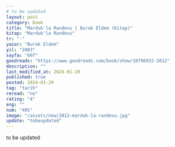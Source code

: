 ```yaml
---
# to be updated
layout: post
category: book
title: "Marduk'la Randevu | Burak Eldem (Kitap)"
kitap: "Marduk'la Randevu"
tr: "-"
yazar: "Burak Eldem"
yil: "2003"
sayfa: "607"
goodreads: "https://www.goodreads.com/book/show/10796932-2012"
description: ""
last_modified_at: 2024-01-29
published: true
posted: 2024-01-29
tag: "tarih"
reread: "no"
rating: "4"
eng: ""
num: "405"
image: "/assets/new/2012-marduk-la-randevu.jpg"
update: "tobeupdated"
---
```


to be updated
